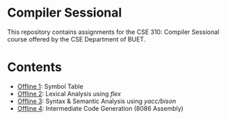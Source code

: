 # Compiler Sessional
This repository contains assignments for the CSE 310: Compiler Sessional course offered by the CSE Department of BUET. 

# Contents
- [Offline 1](Offline%201): Symbol Table
- [Offline 2](Offline%202): Lexical Analysis using *flex*
- [Offline 3](Offline%203): Syntax & Semantic Analysis using *yacc/bison*
- [Offline 4](Offline%204): Intermediate Code Generation (8086 Assembly)

